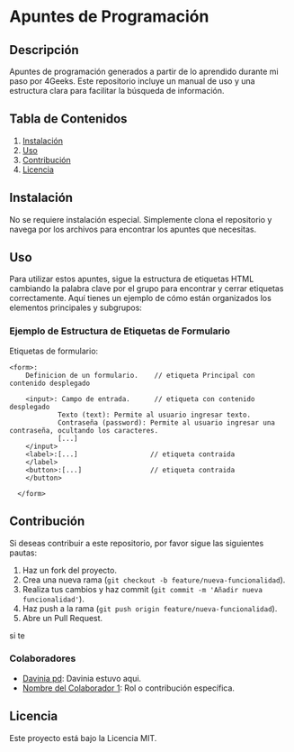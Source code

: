 # Apuntes de Programación

## Descripción
Apuntes de programación generados a partir de lo aprendido durante mi paso por 4Geeks. Este repositorio incluye un manual de uso y una estructura clara para facilitar la búsqueda de información.

## Tabla de Contenidos
1. [Instalación](#instalación)
2. [Uso](#uso)
3. [Contribución](#contribución)
4. [Licencia](#licencia)

## Instalación
No se requiere instalación especial. Simplemente clona el repositorio y navega por los archivos para encontrar los apuntes que necesitas.

## Uso
Para utilizar estos apuntes, sigue la estructura de etiquetas HTML cambiando la palabra clave por el grupo  para encontrar y cerrar etiquetas correctamente. Aquí tienes un ejemplo de cómo están organizados los elementos principales y subgrupos:

### Ejemplo de Estructura de Etiquetas de Formulario
Etiquetas de formulario:

    <form>: 
        Definicion de un formulario.    // etiqueta Principal con contenido desplegado

        <input>: Campo de entrada.      // etiqueta con contenido desplegado
                Texto (text): Permite al usuario ingresar texto.     
                Contraseña (password): Permite al usuario ingresar una contraseña, ocultando los caracteres.
                [...] 
        </input> 
        <label>:[...]                  // etiqueta contraida 
        </label>
        <button>:[...]                 // etiqueta contraida 
        </button>

      </form>

## Contribución
Si deseas contribuir a este repositorio, por favor sigue las siguientes pautas:
1. Haz un fork del proyecto.
2. Crea una nueva rama (`git checkout -b feature/nueva-funcionalidad`).
3. Realiza tus cambios y haz commit (`git commit -m 'Añadir nueva funcionalidad'`).
4. Haz push a la rama (`git push origin feature/nueva-funcionalidad`).
5. Abre un Pull Request.

si te 

### Colaboradores
- [Davinia pd]([https://github.com/usuario1](https://github.com/daviniapd)): Davinia estuvo aqui.
- [Nombre del Colaborador 1](https://github.com/usuario1): Rol o contribución específica.


## Licencia
Este proyecto está bajo la Licencia MIT.
